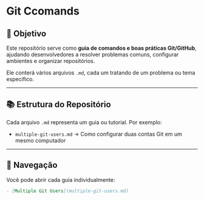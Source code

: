 # Git Ccomands

## 🎯 Objetivo

Este repositório serve como **guia de comandos e boas práticas Git/GitHub**, ajudando desenvolvedores a resolver problemas comuns, configurar ambientes e organizar repositórios.

Ele conterá vários arquivos `.md`, cada um tratando de um problema ou tema específico.

---

## 📚 Estrutura do Repositório

Cada arquivo `.md` representa um guia ou tutorial. Por exemplo:

- `multiple-git-users.md` → Como configurar duas contas Git em um mesmo computador

---

## 🔗 Navegação

Você pode abrir cada guia individualmente:

```markdown
- [Multiple Git Users](multiple-git-users.md)
```
